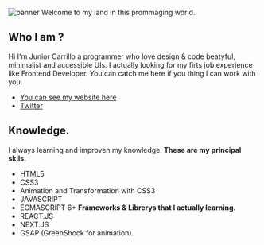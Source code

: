 ![banner](https://lh3.googleusercontent.com/hGkan0q4AFTZeOrCYmoCpXfV3-MIF21Bsoc1qGRKnNPzPcWEf_zcdB10ZJEspIG2TlqFcZztqo73BNESlNxQJ4h3N3K1kaoN6QprhiIZSGP2XQ0hyfw9o96ZO6SEtN3YiNebiHLgTNLw5HhPC-CelNLy3xi8NKIucQukFrCPRwmNEwqScR0cwtmz73KoF4qPGRt_czWGft2dStgChw-Ku-_P7ezEtw-Ax9_j2h5J09kG9P23s8mC7VX43H9FeahgvAnyu--TUZESwEx5tmorrj36f_IXb6VLDwMEXPzTb8GBriddx9Jr7EFigaDs9x1LZ65VBCfpNj6k9LyOQt65hJL0aIy60zl05cMheFziHTfwOft1U80MpJ73pprlEyn9AN0Di4eShxuuHpJQ1RByi3r65lP27F5w8CHAJ66ICq716JZOfIGv6B26JwVRalkEUEoWquyq-Pd2ZTiXvrw0fpLwRp_tVud6i1QE6CrXcuDyaxR5MTX4zmoPjEWUKLt6vt9-XxTZzt_EdwERfStPrLP17GaFHiLik31HvkodSTQRsuGpabAcx1YdhnBwY-xO9ZKhdLOuysk2U1gFWgHJgWpKpuiCEukCwPs5nJ9qXcZ9jIsEdzZ7tQehj1A23ruzd8JKr-UaxZDFjV4Ujmm76dW6w9QXT70785smlIzsXVeS12naYMMvwl18Nqf9jLHDKTHF0pT7U05-E4NSxtgANvQ=w660-h220-no?authuser=1)
Welcome to my land in this prommaging world.
## Who I am ?
Hi I'm Junior Carrillo a programmer who love design & code beatyful, minimalist and accessible UIs.
I actually looking for my firts job experience like Frontend Developer.
You can catch me here if you thing I can work with you.
 - [You can see my website here](https://admiralpxl.vercel.app/)
 - [Twitter](https://twitter.com/admiralpxl)

## Knowledge.
I always learning and improven my knowledge.
**These are my principal skils.**
 - HTML5
 - CSS3
 - Animation and Transformation with CSS3
 - JAVASCRIPT
 - ECMASCRIPT 6+
**Frameworks & Librerys that I actually learning.**
 - REACT.JS
 - NEXT.JS
 - GSAP (GreenShock for animation). 
